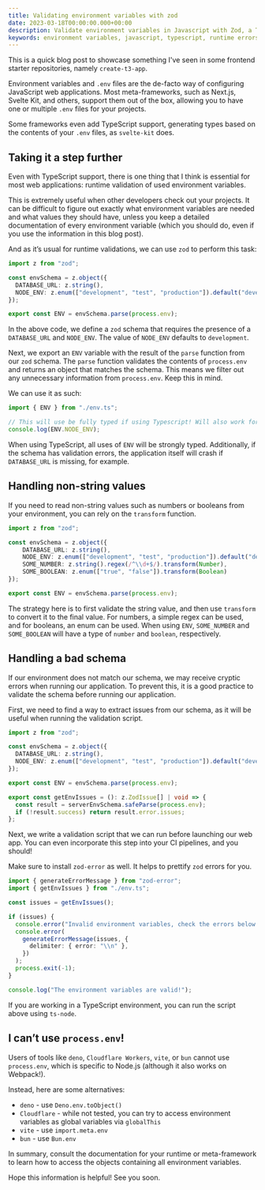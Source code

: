 ```yaml
---
title: Validating environment variables with zod
date: 2023-03-18T00:00:00.000+00:00
description: Validate environment variables in Javascript with Zod, a TypeScript-first schema validation library. Learn how to define and enforce environment variables structure preventing runtime errors and improving error handling.
keywords: environment variables, javascript, typescript, runtime errors, svelte, react, next, deno, bun, cloudflare, frontend, remix
---
```


This is a quick blog post to showcase something I've seen in some frontend starter repositories, namely `create-t3-app`.

Environment variables and `.env` files are the de-facto way of configuring JavaScript web applications. Most meta-frameworks, such as Next.js, Svelte Kit, and others, support them out of the box, allowing you to have one or multiple `.env` files for your projects.

Some frameworks even add TypeScript support, generating types based on the contents of your `.env` files, as `svelte-kit` does.

## Taking it a step further

Even with TypeScript support, there is one thing that I think is essential for most web applications: runtime validation of used environment variables.

This is extremely useful when other developers check out your projects. It can be difficult to figure out exactly what environment variables are needed and what values they should have, unless you keep a detailed documentation of every environment variable (which you should do, even if you use the information in this blog post).

And as it’s usual for runtime validations, we can use `zod` to perform this task:

```tsx:env.ts
import z from "zod";

const envSchema = z.object({
  DATABASE_URL: z.string(),
  NODE_ENV: z.enum(["development", "test", "production"]).default("development"),
});

export const ENV = envSchema.parse(process.env);
```

In the above code, we define a `zod` schema that requires the presence of a `DATABASE_URL` and `NODE_ENV`. The value of `NODE_ENV` defaults to `development`.

Next, we export an `ENV` variable with the result of the `parse` function from our `zod` schema. The `parse` function validates the contents of `process.env` and returns an object that matches the schema. This means we filter out any unnecessary information from `process.env`. Keep this in mind.

We can use it as such:

```tsx:someFile.ts
import { ENV } from "./env.ts";

// This will use be fully typed if using Typescript! Will also work for Javascript.
console.log(ENV.NODE_ENV);
```

When using TypeScript, all uses of `ENV` will be strongly typed. Additionally, if the schema has validation errors, the application itself will crash if `DATABASE_URL` is missing, for example.

## Handling non-string values

If you need to read non-string values such as numbers or booleans from your environment, you can rely on the `transform` function.

```tsx:env.ts
import z from "zod";

const envSchema = z.object({
    DATABASE_URL: z.string(),
    NODE_ENV: z.enum(["development", "test", "production"]).default("development"),
    SOME_NUMBER: z.string().regex(/^\\d+$/).transform(Number),
    SOME_BOOLEAN: z.enum(["true", "false"]).transform(Boolean)
});

export const ENV = envSchema.parse(process.env);

```

The strategy here is to first validate the string value, and then use `transform` to convert it to the final value. For numbers, a simple regex can be used, and for booleans, an enum can be used. When using `ENV`, `SOME_NUMBER` and `SOME_BOOLEAN` will have a type of `number` and `boolean`, respectively.

## Handling a bad schema

If our environment does not match our schema, we may receive cryptic errors when running our application. To prevent this, it is a good practice to validate the schema before running our application.

First, we need to find a way to extract issues from our schema, as it will be useful when running the validation script.

```tsx:env.ts
import z from "zod";

const envSchema = z.object({
  DATABASE_URL: z.string(),
  NODE_ENV: z.enum(["development", "test", "production"]).default("development"),
});

export const ENV = envSchema.parse(process.env);

export const getEnvIssues = (): z.ZodIssue[] | void => {
  const result = serverEnvSchema.safeParse(process.env);
  if (!result.success) return result.error.issues;
};

```

Next, we write a validation script that we can run before launching our web app. You can even incorporate this step into your CI pipelines, and you should!

Make sure to install `zod-error` as well. It helps to prettify `zod` errors for you.

```tsx:validateEnv.ts
import { generateErrorMessage } from "zod-error";
import { getEnvIssues } from "./env.ts";

const issues = getEnvIssues();

if (issues) {
  console.error("Invalid environment variables, check the errors below!");
  console.error(
    generateErrorMessage(issues, {
      delimiter: { error: "\\n" },
    })
  );
  process.exit(-1);
}

console.log("The environment variables are valid!");

```

If you are working in a TypeScript environment, you can run the script above using `ts-node`.

## I can’t use `process.env`!

Users of tools like `deno`, `Cloudflare Workers`, `vite`, or `bun` cannot use `process.env`, which is specific to Node.js (although it also works on Webpack!).

Instead, here are some alternatives:

- `deno` - use `Deno.env.toObject()`
- `Cloudflare` - while not tested, you can try to access environment variables as global variables via `globalThis`
- `vite` - use `import.meta.env`
- `bun` - use `Bun.env`

In summary, consult the documentation for your runtime or meta-framework to learn how to access the objects containing all environment variables.

Hope this information is helpful! See you soon.